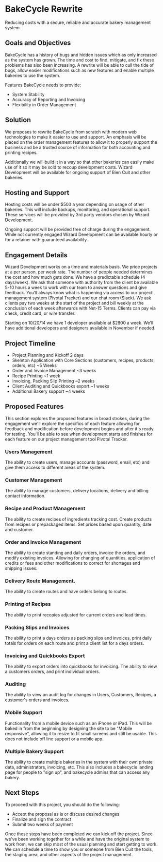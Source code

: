 # BakeCycle Rewrite

Reducing costs with a secure, reliable and accurate bakery management system.

## Goals and Objectives

BakeCycle has a history of bugs and hidden issues which as only increased as the system has grown. The time and cost to find, mitigate, and fix these problems has also been increasing. A rewrite will be able to cull the tide of bugs, allow easier modifications such as new features and enable multiple bakeries to use the system.

Features BakeCycle needs to provide:
   - System Stability
   - Accuracy of Reporting and Invoicing
   - Flexibility in Order Management

## Solution

We proposes to rewrite BakeCycle from scratch with modern web technologies to make it easier to use and support. An emphasis will be placed on the order management features to allow it to properly support the business and be a trusted source of information for both accounting and printing recipes.

Additionally we will build it in a way so that other bakeries can easily make use of it so it may be sold to recoup development costs. Wizard Development will be available for ongoing support of Bien Cuit and other bakeries.

## Hosting and Support
Hosting costs will be under $500 a year depending on usage of other bakeries. This will include backups, monitoring, and operational support. These services will be provided by 3rd party vendors chosen by Wizard Development.

Ongoing support will be provided free of charge during the engagement. While not currently engaged Wizard Development can be available hourly or for a retainer with guaranteed availability.

## Engagement Details

Wizard Development works on a time and materials basis. We price projects at a per person, per week rate. The number of people needed determines the cost and how much gets done. We have a predictable schedule (4 days/week). We ask that someone with authority from the client be available 5-10 hours a week to work with our team to answer questions and give feedback. You'll always know what is happening via access to our project management system (Pivotal Tracker) and our chat room (Slack). We ask clients pay two weeks at the start of the project and bill weekly at the conclusion of each week afterwards with Net-15 Terms. Clients can pay via check, credit card, or wire transfer.

Starting on 10/20/14 we have 1 developer available at $2800 a week. We'll have additional developers and designers available in November if needed.

## Project Timeline

 - Project Planning and Kickoff 2 days
 - Skeleton Application with Core Sections (customers, recipes, products, orders, etc) ~5 Weeks
 - Order and Invoice Management ~3 weeks
 - Recipe Printing ~1 week
 - Invoicing, Packing Slip Printing ~2 weeks
 - Client Auditing and Quickbooks export ~1 weeks
 - Additional Bakery support ~4 weeks

## Proposed Features
This section explores the proposed features in broad strokes, during the engagement we'll explore the specifics of each feature allowing for feedback and modification before development begins and after it's ready for testing. You'll be able to see when development starts and finishes for each feature on our project management tool Pivotal Tracker.

### Users Management
The ability to create users, manage accounts (password, email, etc) and give them access to different areas of the system.

### Customer Management
The ability to manage customers, delivery locations, delivery and billing contact information.

### Recipe and Product Management
The ability to create recipes of ingredients tracking cost. Create products from recipes or prepackaged items. Set prices based upon quantity, date and customer.

### Order and Invoice Management
The ability to create standing and daily orders, invoice the orders, and modify existing invoices. Allowing for changing of quantities, application of credits or fees and other modifications to correct for shortages and shipping issues.

### Delivery Route Management.
The ability to create routes and have orders belong to routes.

### Printing of Recipes
The ability to print recopies adjusted for current orders and lead times.

### Packing Slips and Invoices
The ability to print a days orders as packing slips and invoices,  print daily totals for orders on each route and print a client list for a days orders.

### Invoicing and Quickbooks Export
The ability to export orders into quickbooks for invoicing. The ability to view a customers orders, and print individual orders.

### Auditing
The ability to view an audit log for changes in Users, Customers, Recipes, a customer's orders and invoices.

### Mobile Support
Functionality from a mobile device such as an iPhone or iPad. This will be baked in from the beginning by designing the site to be "Mobile responsive", allowing it to resize to fit small screens and still be usable. This does not include off line support or a mobile app.

### Multiple Bakery Support
The ability to create multiple bakeries in the system with their own private data, administrators, invoicing, etc. This also includes a bakecycle landing page for people to "sign up", and bakecycle admins that can access any bakery.

## Next Steps

To proceed with this project, you should do the following:
 - Accept the proposal as is or discuss desired changes
 - Finalize and sign the contract
 - Submit two weeks of payment

Once these steps have been completed we can kick off the project. Since we've been working together for a while and have the original system to work from, we can skip most of the usual planning and start getting to work. We can schedule a time to show you or someone from Bien Cuit the tools, the staging area, and other aspects of the project management.
